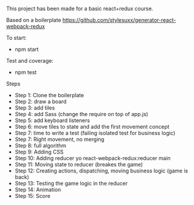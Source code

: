 This project has been made for a basic react+redux course.

Based on a boilerplate https://github.com/stylesuxx/generator-react-webpack-redux

To start:
- npm start

Test and coverage:
- npm test

Steps
- Step 1: Clone the boilerplate
- Step 2: draw a board
- Step 3: add tiles
- Step 4: add Sass (change the require on top of app.js)
- Step 5: add keyboard listeners
- Step 6: move tiles to state and add the first movement concept
- Step 7: time to write a test (failing isolated test for business logic)
- Step 7: Right movement, no merging
- Step 8: full algorithm
- Step 9: Adding CSS
- Step 10: Adding reducer yo react-webpack-redux:reducer main
- Step 11: Moving state to reducer (breakes the game)
- Step 12: Creating actions, dispatching, moving business logic (game is back)
- Step 13: Testing the game logic in the reducer
- Step 14: Animation
- Step 15: Score